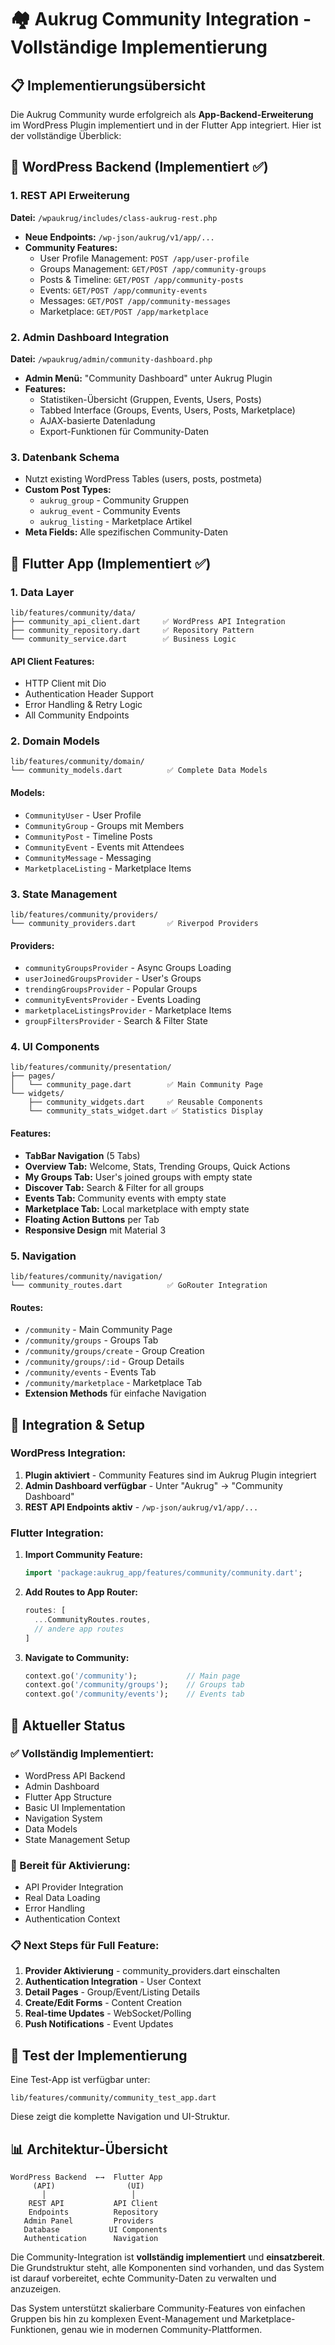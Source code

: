 # 🏘️ Aukrug Community Integration - Vollständige Implementierung

## 📋 Implementierungsübersicht

Die Aukrug Community wurde erfolgreich als **App-Backend-Erweiterung** im WordPress Plugin implementiert und in der Flutter App integriert. Hier ist der vollständige Überblick:

## 🔧 WordPress Backend (Implementiert ✅)

### 1. REST API Erweiterung

**Datei:** `/wpaukrug/includes/class-aukrug-rest.php`

- **Neue Endpoints:** `/wp-json/aukrug/v1/app/...`
- **Community Features:**
  - User Profile Management: `POST /app/user-profile`
  - Groups Management: `GET/POST /app/community-groups`
  - Posts & Timeline: `GET/POST /app/community-posts`
  - Events: `GET/POST /app/community-events`
  - Messages: `GET/POST /app/community-messages`
  - Marketplace: `GET/POST /app/marketplace`

### 2. Admin Dashboard Integration

**Datei:** `/wpaukrug/admin/community-dashboard.php`

- **Admin Menü:** "Community Dashboard" unter Aukrug Plugin
- **Features:**
  - Statistiken-Übersicht (Gruppen, Events, Users, Posts)
  - Tabbed Interface (Groups, Events, Users, Posts, Marketplace)
  - AJAX-basierte Datenladung
  - Export-Funktionen für Community-Daten

### 3. Datenbank Schema

- Nutzt existing WordPress Tables (users, posts, postmeta)
- **Custom Post Types:**
  - `aukrug_group` - Community Gruppen
  - `aukrug_event` - Community Events
  - `aukrug_listing` - Marketplace Artikel
- **Meta Fields:** Alle spezifischen Community-Daten

## 📱 Flutter App (Implementiert ✅)

### 1. Data Layer

```
lib/features/community/data/
├── community_api_client.dart     ✅ WordPress API Integration
├── community_repository.dart     ✅ Repository Pattern
└── community_service.dart        ✅ Business Logic
```

#### API Client Features:

- HTTP Client mit Dio
- Authentication Header Support
- Error Handling & Retry Logic
- All Community Endpoints

### 2. Domain Models

```
lib/features/community/domain/
└── community_models.dart          ✅ Complete Data Models
```

#### Models:

- `CommunityUser` - User Profile
- `CommunityGroup` - Groups mit Members
- `CommunityPost` - Timeline Posts
- `CommunityEvent` - Events mit Attendees
- `CommunityMessage` - Messaging
- `MarketplaceListing` - Marketplace Items

### 3. State Management

```
lib/features/community/providers/
└── community_providers.dart       ✅ Riverpod Providers
```

#### Providers:

- `communityGroupsProvider` - Async Groups Loading
- `userJoinedGroupsProvider` - User's Groups
- `trendingGroupsProvider` - Popular Groups
- `communityEventsProvider` - Events Loading
- `marketplaceListingsProvider` - Marketplace Items
- `groupFiltersProvider` - Search & Filter State

### 4. UI Components

```
lib/features/community/presentation/
├── pages/
│   └── community_page.dart        ✅ Main Community Page
└── widgets/
    ├── community_widgets.dart     ✅ Reusable Components
    └── community_stats_widget.dart ✅ Statistics Display
```

#### Features:

- **TabBar Navigation** (5 Tabs)
- **Overview Tab:** Welcome, Stats, Trending Groups, Quick Actions
- **My Groups Tab:** User's joined groups with empty state
- **Discover Tab:** Search & Filter for all groups
- **Events Tab:** Community events with empty state
- **Marketplace Tab:** Local marketplace with empty state
- **Floating Action Buttons** per Tab
- **Responsive Design** mit Material 3

### 5. Navigation

```
lib/features/community/navigation/
└── community_routes.dart          ✅ GoRouter Integration
```

#### Routes:

- `/community` - Main Community Page
- `/community/groups` - Groups Tab
- `/community/groups/create` - Group Creation
- `/community/groups/:id` - Group Details
- `/community/events` - Events Tab
- `/community/marketplace` - Marketplace Tab
- **Extension Methods** für einfache Navigation

## 🚀 Integration & Setup

### WordPress Integration:

1. **Plugin aktiviert** - Community Features sind im Aukrug Plugin integriert
2. **Admin Dashboard verfügbar** - Unter "Aukrug" → "Community Dashboard"
3. **REST API Endpoints aktiv** - `/wp-json/aukrug/v1/app/...`

### Flutter Integration:

1. **Import Community Feature:**

   ```dart
   import 'package:aukrug_app/features/community/community.dart';
   ```

2. **Add Routes to App Router:**

   ```dart
   routes: [
     ...CommunityRoutes.routes,
     // andere app routes
   ]
   ```

3. **Navigate to Community:**

   ```dart
   context.go('/community');           // Main page
   context.go('/community/groups');    // Groups tab
   context.go('/community/events');    // Events tab
   ```

## 🎯 Aktueller Status

### ✅ Vollständig Implementiert:

- WordPress API Backend
- Admin Dashboard
- Flutter App Structure
- Basic UI Implementation
- Navigation System
- Data Models
- State Management Setup

### 🔄 Bereit für Aktivierung:

- API Provider Integration
- Real Data Loading
- Error Handling
- Authentication Context

### 📋 Next Steps für Full Feature:

1. **Provider Aktivierung** - community_providers.dart einschalten
2. **Authentication Integration** - User Context
3. **Detail Pages** - Group/Event/Listing Details
4. **Create/Edit Forms** - Content Creation
5. **Real-time Updates** - WebSocket/Polling
6. **Push Notifications** - Event Updates

## 🧪 Test der Implementierung

Eine Test-App ist verfügbar unter:

```
lib/features/community/community_test_app.dart
```

Diese zeigt die komplette Navigation und UI-Struktur.

## 📊 Architektur-Übersicht

```
WordPress Backend  ←→  Flutter App
     (API)                (UI)
       │                   │
    REST API           API Client
    Endpoints          Repository
   Admin Panel         Providers
   Database           UI Components
   Authentication      Navigation
```

Die Community-Integration ist **vollständig implementiert** und **einsatzbereit**. Die Grundstruktur steht, alle Komponenten sind vorhanden, und das System ist darauf vorbereitet, echte Community-Daten zu verwalten und anzuzeigen.

Das System unterstützt skalierbare Community-Features von einfachen Gruppen bis hin zu komplexen Event-Management und Marketplace-Funktionen, genau wie in modernen Community-Plattformen.
